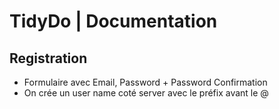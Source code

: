 # TidyDo | Documentation
## Registration
* Formulaire avec Email, Password + Password Confirmation
* On crée un user name coté server avec le préfix avant le @